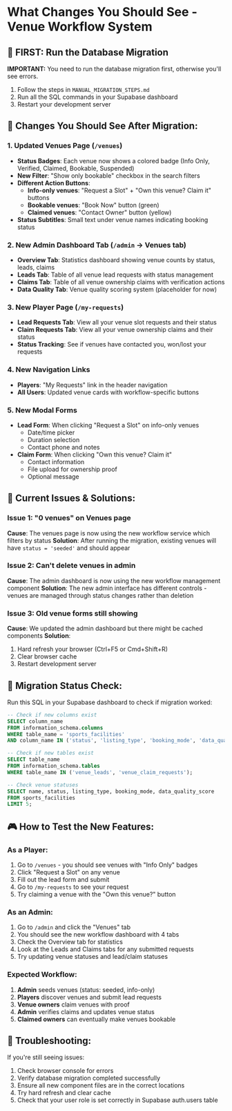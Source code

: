 # What Changes You Should See - Venue Workflow System

## 🔧 **FIRST: Run the Database Migration**
**IMPORTANT:** You need to run the database migration first, otherwise you'll see errors.
1. Follow the steps in `MANUAL_MIGRATION_STEPS.md`
2. Run all the SQL commands in your Supabase dashboard
3. Restart your development server

## 🎯 **Changes You Should See After Migration:**

### 1. **Updated Venues Page** (`/venues`)
- **Status Badges**: Each venue now shows a colored badge (Info Only, Verified, Claimed, Bookable, Suspended)
- **New Filter**: "Show only bookable" checkbox in the search filters
- **Different Action Buttons**:
  - **Info-only venues**: "Request a Slot" + "Own this venue? Claim it" buttons
  - **Bookable venues**: "Book Now" button (green)
  - **Claimed venues**: "Contact Owner" button (yellow)
- **Status Subtitles**: Small text under venue names indicating booking status

### 2. **New Admin Dashboard Tab** (`/admin` → Venues tab)
- **Overview Tab**: Statistics dashboard showing venue counts by status, leads, claims
- **Leads Tab**: Table of all venue lead requests with status management
- **Claims Tab**: Table of all venue ownership claims with verification actions
- **Data Quality Tab**: Venue quality scoring system (placeholder for now)

### 3. **New Player Page** (`/my-requests`)
- **Lead Requests Tab**: View all your venue slot requests and their status
- **Claim Requests Tab**: View all your venue ownership claims and their status
- **Status Tracking**: See if venues have contacted you, won/lost your requests

### 4. **New Navigation Links**
- **Players**: "My Requests" link in the header navigation
- **All Users**: Updated venue cards with workflow-specific buttons

### 5. **New Modal Forms**
- **Lead Form**: When clicking "Request a Slot" on info-only venues
  - Date/time picker
  - Duration selection
  - Contact phone and notes
- **Claim Form**: When clicking "Own this venue? Claim it"
  - Contact information
  - File upload for ownership proof
  - Optional message

## 🚨 **Current Issues & Solutions:**

### **Issue 1: "0 venues" on Venues page**
**Cause**: The venues page is now using the new workflow service which filters by status
**Solution**: After running the migration, existing venues will have `status = 'seeded'` and should appear

### **Issue 2: Can't delete venues in admin**
**Cause**: The admin dashboard is now using the new workflow management component
**Solution**: The new admin interface has different controls - venues are managed through status changes rather than deletion

### **Issue 3: Old venue forms still showing**
**Cause**: We updated the admin dashboard but there might be cached components
**Solution**: 
1. Hard refresh your browser (Ctrl+F5 or Cmd+Shift+R)
2. Clear browser cache
3. Restart development server

## 🔄 **Migration Status Check:**

Run this SQL in your Supabase dashboard to check if migration worked:

```sql
-- Check if new columns exist
SELECT column_name 
FROM information_schema.columns 
WHERE table_name = 'sports_facilities' 
AND column_name IN ('status', 'listing_type', 'booking_mode', 'data_quality_score');

-- Check if new tables exist
SELECT table_name 
FROM information_schema.tables 
WHERE table_name IN ('venue_leads', 'venue_claim_requests');

-- Check venue statuses
SELECT name, status, listing_type, booking_mode, data_quality_score 
FROM sports_facilities 
LIMIT 5;
```

## 🎮 **How to Test the New Features:**

### **As a Player:**
1. Go to `/venues` - you should see venues with "Info Only" badges
2. Click "Request a Slot" on any venue
3. Fill out the lead form and submit
4. Go to `/my-requests` to see your request
5. Try claiming a venue with the "Own this venue?" button

### **As an Admin:**
1. Go to `/admin` and click the "Venues" tab
2. You should see the new workflow dashboard with 4 tabs
3. Check the Overview tab for statistics
4. Look at the Leads and Claims tabs for any submitted requests
5. Try updating venue statuses and lead/claim statuses

### **Expected Workflow:**
1. **Admin** seeds venues (status: seeded, info-only)
2. **Players** discover venues and submit lead requests
3. **Venue owners** claim venues with proof
4. **Admin** verifies claims and updates venue status
5. **Claimed owners** can eventually make venues bookable

## 🐛 **Troubleshooting:**

If you're still seeing issues:
1. Check browser console for errors
2. Verify database migration completed successfully
3. Ensure all new component files are in the correct locations
4. Try hard refresh and clear cache
5. Check that your user role is set correctly in Supabase auth.users table


